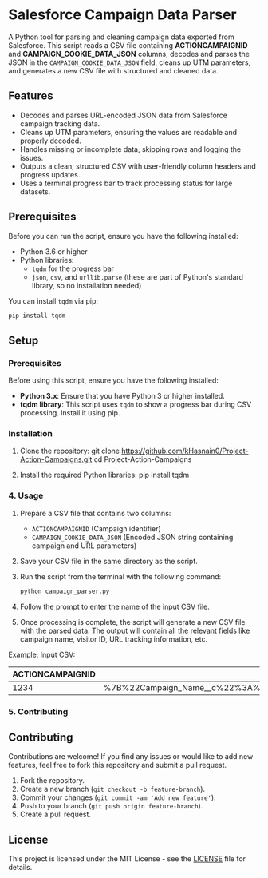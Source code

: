# Salesforce Campaign Data Parser

A Python tool for parsing and cleaning campaign data exported from Salesforce. This script reads a CSV file containing **ACTIONCAMPAIGNID** and **CAMPAIGN_COOKIE_DATA_JSON** columns, decodes and parses the JSON in the `CAMPAIGN_COOKIE_DATA_JSON` field, cleans up UTM parameters, and generates a new CSV file with structured and cleaned data.

## Features

- Decodes and parses URL-encoded JSON data from Salesforce campaign tracking data.
- Cleans up UTM parameters, ensuring the values are readable and properly decoded.
- Handles missing or incomplete data, skipping rows and logging the issues.
- Outputs a clean, structured CSV with user-friendly column headers and progress updates.
- Uses a terminal progress bar to track processing status for large datasets.

## Prerequisites

Before you can run the script, ensure you have the following installed:

- Python 3.6 or higher
- Python libraries:
  - `tqdm` for the progress bar
  - `json`, `csv`, and `urllib.parse` (these are part of Python's standard library, so no installation needed)

You can install `tqdm` via pip:

```bash
pip install tqdm 
 ```

## Setup

### Prerequisites
Before using this script, ensure you have the following installed:
- **Python 3.x**: Ensure that you have Python 3 or higher installed.
- **tqdm library**: This script uses `tqdm` to show a progress bar during CSV processing. Install it using pip.

### Installation

1. Clone the repository:
   git clone https://github.com/kHasnain0/Project-Action-Campaigns.git
   cd Project-Action-Campaigns

3.  Install the required Python libraries:
    pip install tqdm


### 4. **Usage**
1. Prepare a CSV file that contains two columns:
   - `ACTIONCAMPAIGNID` (Campaign identifier)
   - `CAMPAIGN_COOKIE_DATA_JSON` (Encoded JSON string containing campaign and URL parameters)

2. Save your CSV file in the same directory as the script.

3. Run the script from the terminal with the following command:
   ```bash
   python campaign_parser.py

4. Follow the prompt to enter the name of the input CSV file.

5. Once processing is complete, the script will generate a new CSV file with the parsed data. The output will contain all the relevant fields like campaign name, visitor ID, URL tracking information, etc.


Example:
Input CSV:

| ACTIONCAMPAIGNID | CAMPAIGN_COOKIE_DATA_JSON                                                                                                  |
|------------------|-----------------------------------------------------------------------------------------------------------------------------|
| 1234             | %7B%22Campaign_Name__c%22%3A%22Campaign+1%22%2C%22Visitor_ID__c%22%3A%2212345%22%2C%22utm_medium%22%3A%22email%22%7D         |


### 5. **Contributing**

## Contributing

Contributions are welcome! If you find any issues or would like to add new features, feel free to fork this repository and submit a pull request.

1. Fork the repository.
2. Create a new branch (`git checkout -b feature-branch`).
3. Commit your changes (`git commit -am 'Add new feature'`).
4. Push to your branch (`git push origin feature-branch`).
5. Create a pull request.


## License

This project is licensed under the MIT License - see the [LICENSE](LICENSE) file for details.
